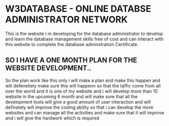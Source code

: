 # W3DATABASE - ONLINE DATABSE ADMINISTRATOR NETWORK

 This is the website i m developing for the database administrator to develop and learn the database management skills free of cost and can interact with this website to complete the database adminstration Certificate.


 ##  SO I HAVE A ONE MONTH PLAN FOR THE WEBSITE DEVELOPMENT..

  So the plan work like this only i will make a plan and make this happen and will defenetiely make sure this will happenn so that the taffic come from all over the world and it is one of my website and i will develop more than 10 website in the upcoming 6 month and will make sure that all the development tools will give a good amount of user interaction and will definately will improve the coding ability so that i can develop the more websites and can manage all the activities and make sure that it will improve and i will give the hardwork which is required

